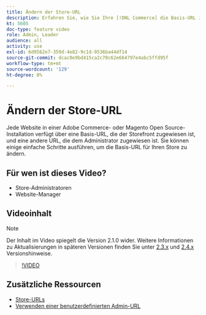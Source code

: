 ```yaml
---
title: Ändern der Store-URL
description: Erfahren Sie, wie Sie Ihre [!DNL Commerce] die Basis-URL in der Admin-Konsole speichern.
kt: 5605
doc-type: feature video
role: Admin, Leader
audience: all
activity: use
exl-id: 6d9562e7-359d-4e82-9c1d-9536ba44df14
source-git-commit: dcac0e9bd415ca2c78c62e664797e4abc5ffd95f
workflow-type: tm+mt
source-wordcount: '129'
ht-degree: 0%

---
```


# Ändern der Store-URL

Jede Website in einer Adobe Commerce- oder Magento Open Source-Installation verfügt über eine Basis-URL, die der Storefront zugewiesen ist, und eine andere URL, die dem Administrator zugewiesen ist. Sie können einige einfache Schritte ausführen, um die Basis-URL für Ihren Store zu ändern.

## Für wen ist dieses Video?

- Store-Administratoren
- Website-Manager

## Videoinhalt

>[!NOTE]
>
>Der Inhalt im Video spiegelt die Version 2.1.0 wider. Weitere Informationen zu Aktualisierungen in späteren Versionen finden Sie unter [2.3.x](https://devdocs.magento.com/guides/v2.3/release-notes/bk-release-notes.html) und [2.4.x](https://devdocs.magento.com/guides/v2.4/release-notes/bk-release-notes.html) Versionshinweise.

>[!VIDEO](https://video.tv.adobe.com/v/35488?quality=12&learn=on)

## Zusätzliche Ressourcen

- [Store-URLs](https://docs.magento.com/user-guide/stores/store-urls.html)
- [Verwenden einer benutzerdefinierten Admin-URL](https://docs.magento.com/user-guide/stores/store-urls-custom-admin.html)
